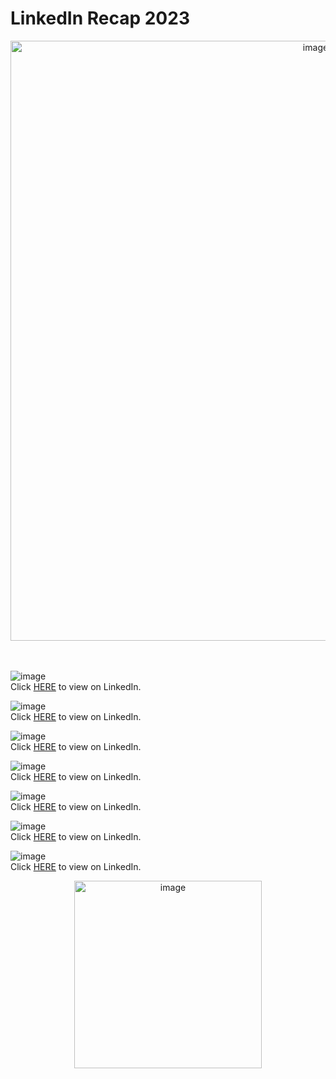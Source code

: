 # LinkedIn Recap 2023

<p align="center"><img  width="960" alt="image" src="https://github.com/VincentK16/LinkedIn-Recap-2023/assets/3338753/94ff408a-ee86-4337-aa2c-bb85fec7a501"></p>

<br></br>
![image](https://github.com/VincentK16/LinkedIn-Recap-2023/assets/3338753/16896578-4a85-47a2-8920-017785a3d303)
<br>Click [HERE](https://www.linkedin.com/feed/update/urn:li:activity:7051401537897570304?updateEntityUrn=urn%3Ali%3Afs_updateV2%3A%28urn%3Ali%3Aactivity%3A7051401537897570304%2CFEED_DETAIL%2CEMPTY%2CDEFAULT%2Cfalse%29&lipi=urn%3Ali%3Apage%3Ad_flagship3_leia_creator_analytics_content%3BB3rSuJoKShSIs6%2BOS3tEsw%3D%3D) to view on LinkedIn.

![image](https://github.com/VincentK16/LinkedIn-Recap-2023/assets/3338753/148a4128-24b6-4bfd-8260-1c238372f694)
<br>Click [HERE](https://www.linkedin.com/feed/update/urn:li:activity:7054980434228637696?updateEntityUrn=urn%3Ali%3Afs_updateV2%3A%28urn%3Ali%3Aactivity%3A7054980434228637696%2CFEED_DETAIL%2CEMPTY%2CDEFAULT%2Cfalse%29&lipi=urn%3Ali%3Apage%3Ad_flagship3_leia_creator_analytics_content%3BB3rSuJoKShSIs6%2BOS3tEsw%3D%3D) to view on LinkedIn.

![image](https://github.com/VincentK16/LinkedIn-Recap-2023/assets/3338753/1fe32263-a015-4946-b2f6-d30755b7645e)
<br>Click [HERE](https://www.linkedin.com/feed/update/urn:li:activity:7018054003703914496?updateEntityUrn=urn%3Ali%3Afs_updateV2%3A%28urn%3Ali%3Aactivity%3A7018054003703914496%2CFEED_DETAIL%2CEMPTY%2CDEFAULT%2Cfalse%29&lipi=urn%3Ali%3Apage%3Ad_flagship3_leia_creator_analytics_content%3BB3rSuJoKShSIs6%2BOS3tEsw%3D%3D) to view on LinkedIn.

![image](https://github.com/VincentK16/LinkedIn-Recap-2023/assets/3338753/9719f445-a933-44fb-99b1-a0378286f85f)
<br>Click [HERE](https://www.linkedin.com/feed/update/urn:li:activity:7091614028782829568?updateEntityUrn=urn%3Ali%3Afs_updateV2%3A%28urn%3Ali%3Aactivity%3A7091614028782829568%2CFEED_DETAIL%2CEMPTY%2CDEFAULT%2Cfalse%29&lipi=urn%3Ali%3Apage%3Ad_flagship3_leia_creator_analytics_top_posts%3B%2BO5Na47XSWmbOgebgZikng%3D%3D) to view on LinkedIn.

![image](https://github.com/VincentK16/LinkedIn-Recap-2023/assets/3338753/7a3bee9d-a364-410a-aeda-e7e56a65dc6b)
<br>Click [HERE](https://www.linkedin.com/feed/update/urn:li:activity:7091614028782829568?updateEntityUrn=urn%3Ali%3Afs_updateV2%3A%28urn%3Ali%3Aactivity%3A7091614028782829568%2CFEED_DETAIL%2CEMPTY%2CDEFAULT%2Cfalse%29&lipi=urn%3Ali%3Apage%3Ad_flagship3_leia_creator_analytics_top_posts%3B%2BO5Na47XSWmbOgebgZikng%3D%3D) to view on LinkedIn.

![image](https://github.com/VincentK16/LinkedIn-Recap-2023/assets/3338753/83496628-eb43-414d-a193-319b51cd65a6)
<br>Click [HERE](https://www.linkedin.com/feed/update/urn:li:activity:7123490008417648640?updateEntityUrn=urn%3Ali%3Afs_updateV2%3A%28urn%3Ali%3Aactivity%3A7123490008417648640%2CFEED_DETAIL%2CEMPTY%2CDEFAULT%2Cfalse%29&lipi=urn%3Ali%3Apage%3Ad_flagship3_leia_creator_analytics_top_posts%3B%2BO5Na47XSWmbOgebgZikng%3D%3D) to view on LinkedIn.

![image](https://github.com/VincentK16/LinkedIn-Recap-2023/assets/3338753/baee5cf4-557c-4ca0-972a-5a4548841ce3)
<br>Click [HERE](https://www.linkedin.com/feed/update/urn:li:activity:7087936722092654592?updateEntityUrn=urn%3Ali%3Afs_updateV2%3A%28urn%3Ali%3Aactivity%3A7087936722092654592%2CFEED_DETAIL%2CEMPTY%2CDEFAULT%2Cfalse%29&lipi=urn%3Ali%3Apage%3Ad_flagship3_leia_creator_analytics_top_posts%3B%2BO5Na47XSWmbOgebgZikng%3D%3D) to view on LinkedIn.

<p align="center"><img  width="300" alt="image" src="https://github.com/VincentK16/LinkedIn-Recap-2023/assets/3338753/fb8889a0-6894-4423-bbf5-2172cd579b33"></p>






